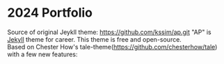 # 2024 Portfolio


Source of original Jeykll theme:
https://github.com/kssim/ap.git
"AP" is [Jekyll](https://jekyllrb.com/) theme for career. This theme is free and open-source.  
Based on Chester How's tale-theme(https://github.com/chesterhow/tale) with a few new features:  
